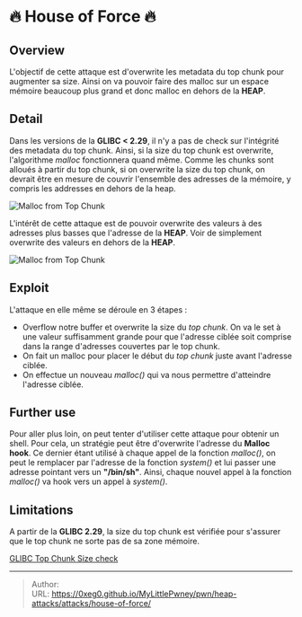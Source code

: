 # 🔥 House of Force 🔥

## Overview
L&#39;objectif de cette attaque est d&#39;overwrite les metadata du top chunk pour augmenter sa size. Ainsi on va pouvoir faire des malloc sur un espace mémoire beaucoup plus grand et donc malloc en dehors de la **HEAP**.
## Detail
Dans les versions de la **GLIBC &lt; 2.29**, il n&#39;y a pas de check sur l&#39;intégrité des metadata du top chunk. Ainsi, si la size du top chunk est overwrite, l&#39;algorithme *malloc* fonctionnera quand même.
Comme les chunks sont alloués à partir du top chunk, si on overwrite la size du top chunk, on devrait être en mesure de couvrir l&#39;ensemble des adresses de la mémoire, y compris les addresses en dehors de la heap.

![Malloc from Top Chunk](/MyLittlePwney/images/malloc_chunk_alloc.png)

L&#39;intérêt de cette attaque est de pouvoir overwrite des valeurs à des adresses plus basses que l&#39;adresse de la **HEAP**. Voir de simplement overwrite des valeurs en dehors de la **HEAP**.

![Malloc from Top Chunk](/MyLittlePwney/images/house_of_force.png)

## Exploit
L&#39;attaque en elle même se déroule en 3 étapes : 
- Overflow notre buffer et overwrite la size du *top chunk*. On va le set à une valeur suffisamment grande pour que l&#39;adresse ciblée soit comprise dans la range d&#39;adresses couvertes par le top chunk.
- On fait un malloc pour placer le début du *top chunk* juste avant l&#39;adresse ciblée.
- On effectue un nouveau *malloc()* qui va nous permettre d&#39;atteindre l&#39;adresse ciblée.
## Further use
Pour aller plus loin, on peut tenter d&#39;utiliser cette attaque pour obtenir un shell. 
Pour cela, un stratégie peut être d&#39;overwrite l&#39;adresse du **Malloc hook**. Ce dernier étant utilisé à chaque appel de la fonction *malloc()*, on peut le remplacer par l&#39;adresse de la fonction *system()* et lui passer une adresse pointant vers un **&#34;/bin/sh&#34;**.
Ainsi, chaque nouvel appel à la fonction *malloc()* va hook vers un appel à *system()*.
## Limitations
A partir de la **GLIBC 2.29**, la size du top chunk est vérifiée pour s&#39;assurer que le top chunk ne sorte pas de sa zone mémoire.

[GLIBC Top Chunk Size check](/pwn/heap/mitigations#Top%20Chunk%20Size%20check)

---

> Author:   
> URL: https://0xeg0.github.io/MyLittlePwney/pwn/heap-attacks/attacks/house-of-force/  

